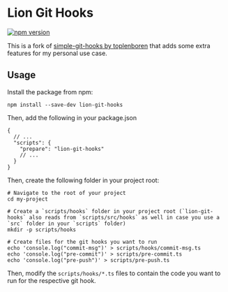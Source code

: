 # Lion Git Hooks

[![npm version](https://img.shields.io/npm/v/lion-git-hooks)](https://npmjs.com/package/lion-git-hooks)

This is a fork of [simple-git-hooks by toplenboren](https://github.com/toplenboren/simple-git-hooks) that adds some extra features for my personal use case.

## Usage

Install the package from npm:

```shell
npm install --save-dev lion-git-hooks
```

Then, add the following in your package.json

```jsonc
{
  // ...
  "scripts": {
    "prepare": "lion-git-hooks"
    // ...
  }
}
```

Then, create the following folder in your project root:

```
# Navigate to the root of your project
cd my-project

# Create a `scripts/hooks` folder in your project root (`lion-git-hooks` also reads from `scripts/src/hooks` as well in case you use a `src` folder in your `scripts` folder)
mkdir -p scripts/hooks

# Create files for the git hooks you want to run
echo 'console.log("commit-msg")' > scripts/hooks/commit-msg.ts
echo 'console.log("pre-commit")' > scripts/pre-commit.ts
echo 'console.log("pre-push")' > scripts/pre-push.ts
```

Then, modify the `scripts/hooks/*.ts` files to contain the code you want to run for the respective git hook.


